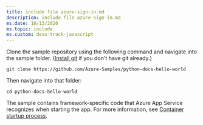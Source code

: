 ```yaml
---
title: include file azure-sign-in.md
description: include file azure-sign-in.md
ms.date: 10/13/2020
ms.topic: include
ms.custom: devx-track-javascript
---
```


Clone the sample repository using the following command and navigate into the sample folder. ([Install git](https://git-scm.com/downloads) if you don't have git already.)

```terminal
git clone https://github.com/Azure-Samples/python-docs-hello-world
```

Then navigate into that folder:

```terminal
cd python-docs-hello-world
```

The sample contains framework-specific code that Azure App Service recognizes when starting the app. For more information, see [Container startup process](/app-service/configure-language-python#container-startup-process).
